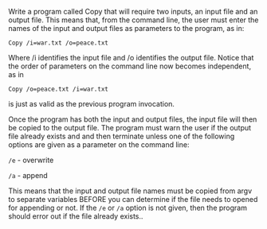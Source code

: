Write a program called Copy that will require two inputs, an input file and an output file. This means that, from the command line, the user must enter the names of the input and output files as parameters to the program, as in:

`Copy /i=war.txt /o=peace.txt`

Where /i identifies the input file and /o identifies the output file. Notice that the order of parameters on the command line now becomes independent, as in 

`Copy /o=peace.txt /i=war.txt`

is just as valid as the previous program invocation.

Once the program has  both the input and output files, the input file will then be copied to the output file. The program must warn the user if the output file already exists and and then terminate unless one of the following options are given as a parameter on the command line:

`/e` - overwrite

`/a` -  append

This means that the input and output file names must be copied from argv to separate variables BEFORE you can determine if the file needs to opened for appending or not. If the `/e` or `/a` option is not given, then the program should error out if the file already exists..
